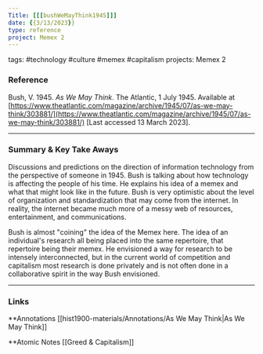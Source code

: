 ```yaml
---
Title: [[[bushWeMayThink1945]]]
date: {{3/13/2023}}
type: reference
project: Memex 2
---
```


tags: #technology #culture #memex #capitalism 
projects: Memex 2

### Reference 

Bush, V. 1945. _As We May Think_. The Atlantic, 1 July 1945. Available at [https://www.theatlantic.com/magazine/archive/1945/07/as-we-may-think/303881/](https://www.theatlantic.com/magazine/archive/1945/07/as-we-may-think/303881/) [Last accessed 13 March 2023].


---

### Summary & Key Take Aways

Discussions and predictions on the direction of information technology from the perspective of someone in 1945. Bush is talking about how technology is affecting the people of his time. He explains his idea of a memex and what that might look like in the future. Bush is very optimistic about the level of organization and standardization that may come from the internet. In reality, the internet became much more of a messy web of resources, entertainment, and communications. 

Bush is almost "coining" the idea of the Memex here. The idea of an individual's research all being placed into the same repertoire, that repertoire being their memex. He envisioned a way for research to be intensely interconnected, but in the current world of competition and capitalism most research is done privately and is not often done in a collaborative spirit in the way Bush envisioned.

--- 

### Links
**Annotations
[[hist1900-materials/Annotations/As We May Think|As We May Think]]

**Atomic Notes
[[Greed & Capitalism]]
